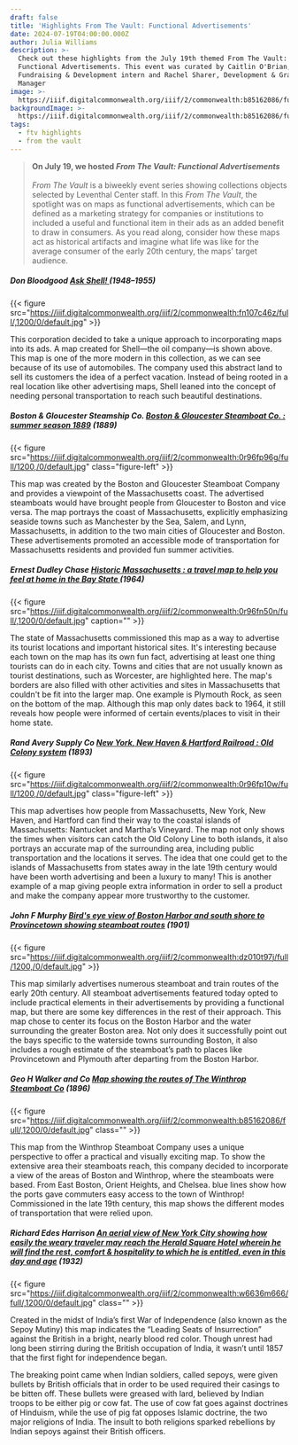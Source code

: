 ```yaml
---
draft: false
title: 'Highlights From The Vault: Functional Advertisements'
date: 2024-07-19T04:00:00.000Z
author: Julia Williams
description: >-
  Check out these highlights from the July 19th themed From The Vault:
  Functional Advertisements. This event was curated by Caitlin O'Brian,
  Fundraising & Development intern and Rachel Sharer, Development & Grants
  Manager
image: >-
  https://iiif.digitalcommonwealth.org/iiif/2/commonwealth:b85162086/full/,1200/0/default.jpg
backgroundImage: >-
  https://iiif.digitalcommonwealth.org/iiif/2/commonwealth:b85162086/full/,1200/0/default.jpg
tags:
  - ftv highlights
  - from the vault
---
```


> **On July 19, we hosted *From The Vault: Functional Advertisements***\
> \
> *From The Vault* is a biweekly event series showing collections objects selected by Leventhal Center staff. In this *From The Vault*, the spotlight was on maps as functional advertisements, which can be defined as a marketing strategy for companies or institutions to included a useful and functional item in their ads as an added benefit to draw in consumers. As you read along, consider how these maps act as historical artifacts and imagine what life was like for the average consumer of the early 20th century, the maps' target audience.

##### Don Bloodgood [***Ask Shell!*** ](https://collections.leventhalmap.org/search/commonwealth:6969z354f)(1948–1955)

{{< figure src="https://iiif.digitalcommonwealth.org/iiif/2/commonwealth:fn107c46z/full/,1200/0/default.jpg" >}}

This corporation decided to take a unique approach to incorporating maps into its ads. A map created for Shell—the oil company—is shown above. This map is one of the more modern in this collection, as we can see because of its use of automobiles. The company used this abstract land to sell its customers the idea of a perfect vacation. Instead of being rooted in a real location like other advertising maps, Shell leaned into the concept of needing personal transportation to reach such beautiful destinations.  

##### Boston & Gloucester Steamship Co. [Boston & Gloucester Steamboat Co. : summer season 1889](https://collections.leventhalmap.org/search/commonwealth:0r96fp956) (1889)

{{< figure src="https://iiif.digitalcommonwealth.org/iiif/2/commonwealth:0r96fp96g/full/1200,/0/default.jpg" class="figure-left" >}}

This map was created by the Boston and Gloucester Steamboat Company and provides a viewpoint of the Massachusetts coast. The advertised steamboats would have brought people from Gloucester to Boston and vice versa. The map portrays the coast of Massachusetts, explicitly emphasizing seaside towns such as Manchester by the Sea, Salem, and Lynn, Massachusetts, in addition to the two main cities of Gloucester and Boston. These advertisements promoted an accessible mode of transportation for Massachusetts residents and provided fun summer activities. 

##### Ernest Dudley Chase [Historic Massachusetts : a travel map to help you feel at home in the Bay State ](https://collections.leventhalmap.org/search/commonwealth:0r96fn49w)(1964)

{{< figure src="https://iiif.digitalcommonwealth.org/iiif/2/commonwealth:0r96fn50n/full/,1200/0/default.jpg" caption="" >}}

The state of Massachusetts commissioned this map as a way to advertise its tourist locations and important historical sites. It's interesting because each town on the map has its own fun fact, advertising at least one thing tourists can do in each city. Towns and cities that are not usually known as tourist destinations, such as Worcester, are highlighted here. The map's borders are also filled with other activities and sites in Massachusetts that couldn't be fit into the larger map. One example is Plymouth Rock, as seen on the bottom of the map. Although this map only dates back to 1964, it still reveals how people were informed of certain events/places to visit in their home state.  

##### Rand Avery Supply Co [New York, New Haven & Hartford Railroad : Old Colony system](https://collections.leventhalmap.org/search/commonwealth:0r96fp094) (1893)

{{< figure src="https://iiif.digitalcommonwealth.org/iiif/2/commonwealth:0r96fp10w/full/1200,/0/default.jpg" class="figure-left" >}}

This map advertises how people from Massachusetts, New York, New Haven, and Hartford can find their way to the coastal islands of Massachusetts: Nantucket and Martha’s Vineyard. The map not only shows the times when visitors can catch the Old Colony Line to both islands, it also portrays an accurate map of the surrounding area, including public transportation and the locations it serves. The idea that one could get to the islands of Massachusetts from states away in the late 19th century would have been worth advertising and been a luxury to many! This is another example of a map giving people extra information in order to sell a product and make the company appear more trustworthy to the customer. 

##### John F Murphy [Bird's eye view of Boston Harbor and south shore to Provincetown showing steamboat routes](https://collections.leventhalmap.org/search/commonwealth:wd3760753) (1901)

{{< figure src="https://iiif.digitalcommonwealth.org/iiif/2/commonwealth:dz010t97j/full/1200,/0/default.jpg" >}}

This map similarly advertises numerous steamboat and train routes of the early 20th century. All steamboat advertisements featured today opted to include practical elements in their advertisements by providing a functional map, but there are some key differences in the rest of their approach. This map chose to center its focus on the Boston Harbor and the water surrounding the greater Boston area. Not only does it successfully point out the bays specific to the waterside towns surrounding Boston, it also includes a rough estimate of the steamboat’s path to places like Provincetown and Plymouth after departing from the Boston Harbor.  

##### Geo H Walker and Co [Map showing the routes of The Winthrop Steamboat Co](https://collections.leventhalmap.org/search/commonwealth:x059cc723) (1896)

{{< figure src="https://iiif.digitalcommonwealth.org/iiif/2/commonwealth:b85162086/full/,1200/0/default.jpg" class="" >}}

This map from the Winthrop Steamboat Company uses a unique perspective to offer a practical and visually exciting map. To show the extensive area their steamboats reach, this company decided to incorporate a view of the areas of Boston and Winthrop, where the steamboats were based. From East Boston, Orient Heights, and Chelsea. blue lines show how the ports gave commuters easy access to the town of Winthrop! Commissioned in the late 19th century, this map shows the different modes of transportation that were relied upon.

##### Richard Edes Harrison [An aerial view of New York City showing how easily the weary traveler may reach the Herald Square Hotel wherein he will find the rest, comfort & hospitality to which he is entitled, even in this day and age](https://collections.leventhalmap.org/search/commonwealth:m039np67z) (1932)

{{< figure src="https://iiif.digitalcommonwealth.org/iiif/2/commonwealth:w6636m666/full/,1200/0/default.jpg" class="" >}}

Created in the midst of India’s first War of Independence (also known as the Sepoy Mutiny) this map indicates the “Leading Seats of Insurrection” against the British in a bright, nearly blood red color. Though unrest had long been stirring during the British occupation of India, it wasn’t until 1857 that the first fight for independence began.

The breaking point came when Indian soldiers, called sepoys, were given bullets by British officials that in order to be used required their casings to be bitten off. These bullets were greased with lard, believed by Indian troops to be either pig or cow fat. The use of cow fat goes against doctrines of Hinduism, while the use of pig fat opposes Islamic doctrine, the two major religions of India. The insult to both religions sparked rebellions by Indian sepoys against their British officers.
